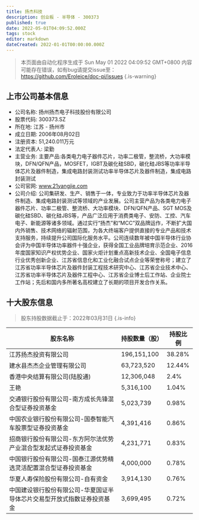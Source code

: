 ```yaml
---
title: 扬杰科技
description: 创业板 - 半导体 - 300373
published: true
date: 2022-05-01T04:09:52.000Z
tags: stock
editor: markdown
dateCreated: 2022-01-01T00:00:00.000Z
---
```


> 本页面由自动化程序生成于 Sun May 01 2022 04:09:52 GMT+0800
> 内容可能存在错误，如有bug请提交issue至：https://github.com/Eroleice/doc-pi/issues
{.is-warning}

## 上市公司基本信息
- 公司名称: 扬州扬杰电子科技股份有限公司
- 股票代码: 300373.SZ
- 所在地: 江苏 - 扬州市
- 成立日期: 2006年08月02日
- 注册资本: 51,240.011万元
- 法定代表人: 梁勤
- 主营业务: 主要产品:各类电力电子器件芯片，功率二极管，整流桥，大功率模块，DFN/QFN产品，MOSFET，IGBT及碳化硅SBD，碳化硅JBS等功率半导体芯片及器件制造，集成电路封装测试功率半导体芯片及器件制造，集成电路封装测试
- 公司官网: www.21yangjie.com
- 公司介绍: 公司集研发、生产、销售于一体，专业致力于功率半导体芯片及器件制造、集成电路封装测试等领域的产业发展。公司主营产品为各类电力电子器件芯片、功率二极管、整流桥、大功率模块、DFN/QFN产品、SGT MOS及碳化硅SBD、碳化硅JBS等，产品广泛应用于消费类电子、安防、工控、汽车电子、新能源等诸多领域。通过实行“扬杰”和“MCC”双品牌运作，不断扩大国内外销售、技术网络的辐射范围，为各大终端客户提供直接的专业产品和技术支持服务，持续提升公司国际化服务水平。公司连续数年被中国半导体行业协会评为中国半导体功率器件十强企业，获得全国工业品牌培育示范企业、2016年度国家知识产权优势企业、国家火炬计划重点高新技术企业、全国电子信息行业优秀创新企业、江苏省信息化和工业化融合试点企业等荣誉称号；建立了江苏省功率半导体芯片及器件封装工程技术研究中心、江苏省企业技术中心、江苏省功率半导体芯片及器件工程中心、江苏省企业博士后工作站、企业院士工作站；先后和国内多所著名高校建立了长期的项目开发合作关系。


## 十大股东信息
> 股东持股数据截止于：2022年03月31日
{.is-info}

| 股东名称 | 持股数量（股） | 持股比例 |
| --- | --- | --- |
| 江苏扬杰投资有限公司 | 196,151,100 | 38.28% |
| 建水县杰杰企业管理有限公司 | 63,723,520 | 12.44% |
| 香港中央结算有限公司(陆股通) | 12,306,048 | 2.4% |
| 王艳 | 5,316,100 | 1.04% |
| 交通银行股份有限公司-南方成长先锋混合型证券投资基金 | 5,023,739 | 0.98% |
| 中国农业银行股份有限公司-国泰智能汽车股票型证券投资基金 | 4,391,416 | 0.86% |
| 招商银行股份有限公司-东方阿尔法优势产业混合型发起式证券投资基金 | 4,231,771 | 0.83% |
| 中国银行股份有限公司-国泰江源优势精选灵活配置混合型证券投资基金 | 4,000,000 | 0.78% |
| 华夏人寿保险股份有限公司-自有资金 | 3,914,130 | 0.76% |
| 中国建设银行股份有限公司-华夏国证半导体芯片交易型开放式指数证券投资基金 | 3,699,495 | 0.72% |




